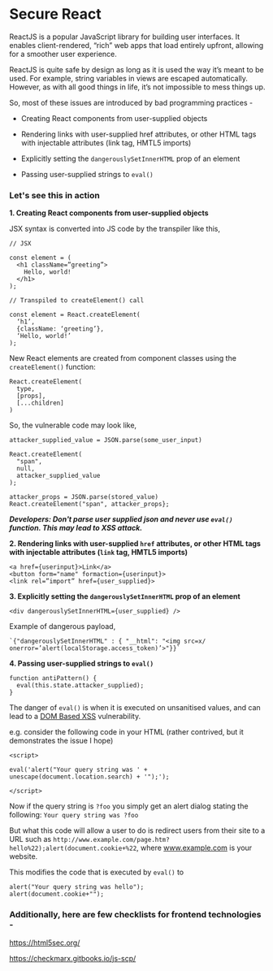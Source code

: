 
# Secure React

ReactJS is a popular JavaScript library for building user interfaces. It enables client-rendered, “rich” web apps that load entirely upfront, allowing for a smoother user experience.

ReactJS is quite safe by design as long as it is used the way it’s meant to be used. For example, string variables in views are escaped automatically. However, as with all good things in life, it’s not impossible to mess things up.

So, most of these issues are introduced by bad programming practices -

- Creating React components from user-supplied objects

- Rendering links with user-supplied href attributes, or other HTML tags with injectable attributes (link tag, HMTL5 imports)

- Explicitly setting the `dangerouslySetInnerHTML` prop of an element

- Passing user-supplied strings to `eval()`

### Let's see this in action

**1. Creating React components from user-supplied objects**

JSX syntax is converted into JS code by the transpiler like this,

    // JSX

	const element = (  
	  <h1 className=”greeting”>  
	    Hello, world!  
	  </h1>  
	);

	// Transpiled to createElement() call

	const element = React.createElement(  
	  ‘h1’,  
	  {className: ‘greeting’},  
	  ‘Hello, world!’  
	);

New React elements are created from component classes using the `createElement()` function:

	
	React.createElement(  
	  type,  
	  [props],  
	  [...children]
	)
	
So, the vulnerable code may look like,

	attacker_supplied_value = JSON.parse(some_user_input)
	
	React.createElement(
	  "span", 
	  null, 
	  attacker_supplied_value
	);
	
	attacker_props = JSON.parse(stored_value)
	React.createElement("span", attacker_props};

***Developers: Don't parse user supplied json and never use `eval()` function. This may lead to XSS attack.***

**2. Rendering links with user-supplied `href` attributes, or other HTML tags with injectable attributes (`link` tag, HMTL5 imports)**
		
	<a href={userinput}>Link</a>
	<button form="name" formaction={userinput}>
	<link rel=”import” href={user_supplied}>
	

**3. Explicitly setting the `dangerouslySetInnerHTML` prop of an element**

	

    <div dangerouslySetInnerHTML={user_supplied} />

Example of dangerous payload,

	`{"dangerouslySetInnerHTML" : { "__html": "<img src=x/ onerror=’alert(localStorage.access_token)’>"}}`

**4. Passing user-supplied strings to `eval()`**

	function antiPattern() {  
	  eval(this.state.attacker_supplied);  
	}
The danger of `eval()` is when it is executed on unsanitised values, and can lead to a [DOM Based XSS](https://www.owasp.org/index.php/DOM_Based_XSS) vulnerability.

e.g. consider the following code in your HTML (rather contrived, but it demonstrates the issue I hope)

	
	<script>

	eval('alert("Your query string was ' + unescape(document.location.search) + '");');

	</script>
	

Now if the query string is `?foo` you simply get an alert dialog stating the following: `Your query string was ?foo`

But what this code will allow a user to do is redirect users from their site to a URL such as `http://www.example.com/page.htm?hello%22);alert(document.cookie+%22`, where www.example.com is your website.

This modifies the code that is executed by `eval()` to

	
	alert("Your query string was hello");
	alert(document.cookie+"");
	


### Additionally, here are few checklists for frontend technologies -

https://html5sec.org/

https://checkmarx.gitbooks.io/js-scp/

